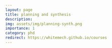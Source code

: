 ```yaml
---
layout: page
title: planning and synthesis
description:
img: assets/img/planning-synth.png
importance: 1
category: phd
redirect: https://whitemech.github.io/courses
---
```


